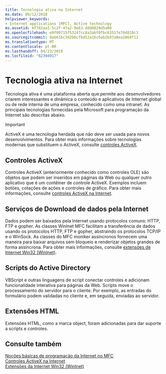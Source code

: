 ```yaml
---
title: Tecnologia ativa na Internet
ms.date: 09/12/2018
helpviewer_keywords:
- Internet applications [MFC], Active technology
ms.assetid: 6f782aa1-5c2f-47a2-9e63-ddd0829d5a08
ms.openlocfilehash: e9f09715f53247cc8a3abf0fbc63517e76d810c3
ms.sourcegitcommit: 0ab61bc3d2b6cfbd52a16c6ab2b97a8ea1864f12
ms.translationtype: MT
ms.contentlocale: pt-BR
ms.lasthandoff: 04/23/2019
ms.locfileid: "62394917"
---
```

# <a name="active-technology-on-the-internet"></a>Tecnologia ativa na Internet

Tecnologia ativa é uma plataforma aberta que permite aos desenvolvedores criarem interessantes e dinâmica o conteúdo e aplicativos de Internet global ou de rede interna de uma empresa, conhecido como uma intranet. As principais tecnologias fornecidas pela Microsoft para programação da Internet são descritas abaixo.

>[!IMPORTANT]
> ActiveX é uma tecnologia herdada que não deve ser usada para novos desenvolvimentos. Para obter mais informações sobre tecnologias modernas que substituem o ActiveX, consulte [controles ActiveX](activex-controls.md).

## <a name="activex-controls"></a>Controles ActiveX

Controles ActiveX (anteriormente conhecido como controles OLE) são objetos que podem ser inseridos em páginas da Web ou qualquer outro aplicativo que é um contêiner de controle ActiveX. Exemplos incluem botões, cotações de ações e controles de gráfico. Para obter mais informações, consulte [controles ActiveX na Internet](../mfc/activex-controls-on-the-internet.md).

## <a name="internet-data-download-services"></a>Serviços de Download de dados pela Internet

Dados podem ser baixados pela Internet usando protocolos comuns: HTTP, FTP e gopher. As classes WinInet MFC facilitam a transferência de dados usando os protocolos HTTP, FTP e gopher, abstraindo os protocolos TCP/IP e o WinSock. As classes do MFC moniker assíncronos fornecem uma maneira para baixar arquivos sem bloqueio e renderizar objetos grandes de forma assíncrona. Para obter mais informações, consulte [extensões de Internet Win32 (WinInet)](../mfc/win32-internet-extensions-wininet.md).

## <a name="active-scripts"></a>Scripts do Active Directory

VBScript e outras linguagens de script conectar controles e adicionam funcionalidade interativa para páginas da Web. Scripts move o processamento do servidor para o cliente. Por exemplo, as entradas do formulário podem validadas no cliente e, em seguida, enviadas ao servidor.

## <a name="html-extensions"></a>Extensões HTML

Extensões HTML, como a marca object, foram adicionadas para dar suporte a scripts e controles.

## <a name="see-also"></a>Consulte também

[Noções básicas de programação da Internet no MFC](../mfc/mfc-internet-programming-basics.md)<br/>
[Controles ActiveX na Internet](../mfc/activex-controls-on-the-internet.md)<br/>
[Extensões da Internet Win32 (WinInet)](../mfc/win32-internet-extensions-wininet.md)
